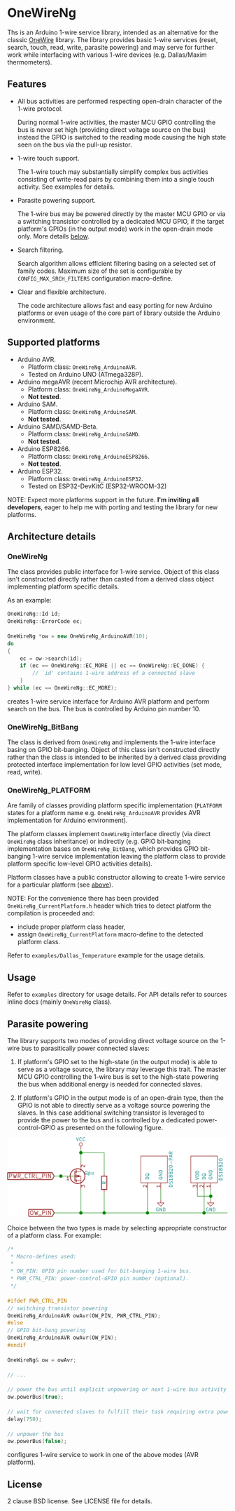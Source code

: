 # OneWireNg

Ths is an Arduino 1-wire service library, intended as an alternative for the
classic [OneWire](https://github.com/PaulStoffregen/OneWire) library. The library
provides basic 1-wire services (reset, search, touch, read, write, parasite
powering) and may serve for further work while interfacing with various 1-wire
devices (e.g. Dallas/Maxim thermometers).

## Features

* All bus activities are performed respecting open-drain character of the 1-wire
  protocol.

  During normal 1-wire activities, the master MCU GPIO controlling the bus is
  never set high (providing direct voltage source on the bus) instead the GPIO
  is switched to the reading mode causing the high state seen on the bus via
  the pull-up resistor.

* 1-wire touch support.

  The 1-wire touch may substantially simplify complex bus activities consisting
  of write-read pairs by combining them into a single touch activity. See examples
  for details.

* Parasite powering support.

  The 1-wire bus may be powered directly by the master MCU GPIO or via a switching
  transistor controlled by a dedicated MCU GPIO, if the target platform's GPIOs
  (in the output mode) work in the open-drain mode only. More details
  [below](#parasite-powering).

* Search filtering.

  Search algorithm allows efficient filtering basing on a selected set of family
  codes. Maximum size of the set is configurable by `CONFIG_MAX_SRCH_FILTERS`
  configuration macro-define.

* Clear and flexible architecture.

  The code architecture allows fast and easy porting for new Arduino platforms
  or even usage of the core part of library outside the Arduino environment.

## Supported platforms

* Arduino AVR.
    * Platform class: `OneWireNg_ArduinoAVR`.
    * Tested on Arduino UNO (ATmega328P).
* Arduino megaAVR (recent Microchip AVR architecture).
    * Platform class: `OneWireNg_ArduinoMegaAVR`.
    * **Not tested**.
* Arduino SAM.
    * Platform class: `OneWireNg_ArduinoSAM`.
    * **Not tested**.
* Arduino SAMD/SAMD-Beta.
    * Platform class: `OneWireNg_ArduinoSAMD`.
    * **Not tested**.
* Arduino ESP8266.
    * Platform class: `OneWireNg_ArduinoESP8266`.
    * **Not tested**.
* Arduino ESP32.
    * Platform class: `OneWireNg_ArduinoESP32`.
    * Tested on ESP32-DevKitC (ESP32-WROOM-32)

NOTE: Expect more platforms support in the future. **I'm inviting all developers**,
eager to help me with porting and testing the library for new platforms.

## Architecture details

### OneWireNg

The class provides public interface for 1-wire service. Object of this class
isn't constructed directly rather than casted from a derived class object
implementing platform specific details.

As an example:

```cpp
OneWireNg::Id id;
OneWireNg::ErrorCode ec;

OneWireNg *ow = new OneWireNg_ArduinoAVR(10);
do
{
    ec = ow->search(id);
    if (ec == OneWireNg::EC_MORE || ec == OneWireNg::EC_DONE) {
        // `id' contains 1-wire address of a connected slave
    }
} while (ec == OneWireNg::EC_MORE);
```

creates 1-wire service interface for Arduino AVR platform and perform search on
the bus. The bus is controlled by Arduino pin number 10.

### OneWireNg_BitBang

The class is derived from `OneWireNg` and implements the 1-wire interface basing
on GPIO bit-banging. Object of this class isn't constructed directly rather than
the class is intended to be inherited by a derived class providing protected
interface implementation for low level GPIO activities (set mode, read, write).

### OneWireNg_PLATFORM

Are family of classes providing platform specific implementation (`PLATFORM`
states for a platform name e.g. `OneWireNg_ArduinoAVR` provides AVR implementation
for Arduino environment).

The platform classes implement `OneWireNg` interface directly (via direct
`OneWireNg` class inheritance) or indirectly (e.g. GPIO bit-banging implementation
bases on `OneWireNg_BitBang`, which provides GPIO bit-banging 1-wire service
implementation leaving the platform class to provide platform specific low-level
GPIO activities details).

Platform classes have a public constructor allowing to create 1-wire service for
a particular platform (see [above](#architecture-details)).

NOTE: For the convenience there has been provided `OneWireNg_CurrentPlatform.h`
header which tries to detect platform the compilation is proceeded and:
 * include proper platform class header,
 * assign `OneWireNg_CurrentPlatform` macro-define to the detected platform class.

Refer to `examples/Dallas_Temperature` example for the usage details.

## Usage

Refer to `examples` directory for usage details. For API details refer to sources
inline docs (mainly `OneWireNg` class).

## Parasite powering

The library supports two modes of providing direct voltage source on the 1-wire
bus to parasitically power connected slaves:

1. If platform's GPIO set to the high-state (in the output mode) is able to serve
   as a voltage source, the library may leverage this trait. The master MCU GPIO
   controlling the 1-wire bus is set to the high-state powering the bus when
   additional energy is needed for connected slaves.

2. If platform's GPIO in the output mode is of an open-drain type, then the GPIO
   is not able to directly serve as a voltage source powering the slaves. In this
   case additional switching transistor is leveraged to provide the power to the
   bus and is controlled by a dedicated power-control-GPIO as presented on the
   following figure.

![Switching transistor parasite powering](extras/schema/parasite.svg)

Choice between the two types is made by selecting appropriate constructor of a
platform class. For example:

```cpp
/*
 * Macro-defines used:
 *
 * OW_PIN: GPIO pin number used for bit-banging 1-wire bus.
 * PWR_CTRL_PIN: power-control-GPIO pin number (optional).
 */

#ifdef PWR_CTRL_PIN
// switching transistor powering
OneWireNg_ArduinoAVR owAvr(OW_PIN, PWR_CTRL_PIN);
#else
// GPIO bit-bang powering
OneWireNg_ArduinoAVR owAvr(OW_PIN);
#endif

OneWireNg& ow = owAvr;

// ...

// power the bus until explicit unpowering or next 1-wire bus activity
ow.powerBus(true);

// wait for connected slaves to fulfill their task requiring extra powering
delay(750);

// unpower the bus
ow.powerBus(false);
```

configures 1-wire service to work in one of the above modes (AVR platform).

## License

2 clause BSD license. See LICENSE file for details.
